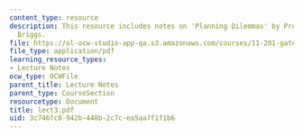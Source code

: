 ```yaml
---
content_type: resource
description: This resource includes notes on 'Planning Dilemmas' by Prof. de Souza
  Briggs.
file: https://ol-ocw-studio-app-qa.s3.amazonaws.com/courses/11-201-gateway-planning-action-fall-2005/3c746fc8942b448b2c7cea5aa7f1f1b6_lect3.pdf
file_type: application/pdf
learning_resource_types:
- Lecture Notes
ocw_type: OCWFile
parent_title: Lecture Notes
parent_type: CourseSection
resourcetype: Document
title: lect3.pdf
uid: 3c746fc8-942b-448b-2c7c-ea5aa7f1f1b6
---
```

